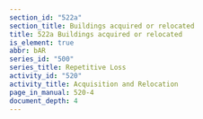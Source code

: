 ```yaml
---
section_id: "522a"
section_title: Buildings acquired or relocated
title: 522a Buildings acquired or relocated
is_element: true
abbr: bAR
series_id: "500"
series_title: Repetitive Loss
activity_id: "520"
activity_title: Acquisition and Relocation
page_in_manual: 520-4
document_depth: 4
---
```

